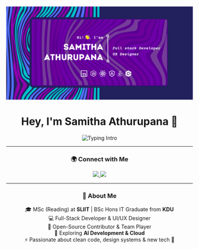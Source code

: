 <!-- Banner -->
<p align="center">
  <img src="https://github.com/SamithaAthurupana/SamithaAthurupana/blob/master/Navy%20And%20Turquoise%20Modern%20Fashion%20Medium%20Banner%20Landscape%20(4).png?raw=true" alt="Samitha Athurupana Banner" />
</p>

<!-- Typing Intro -->
<h1 align="center">Hey, I'm Samitha Athurupana 👋</h1>
<p align="center">
  <img src="https://readme-typing-svg.herokuapp.com?font=Fira+Code&weight=500&pause=1000&center=true&vCenter=true&width=500&lines=Full-Stack+Developer+💻;UI%2FUX+Designer+🎨;AI+Enthusiast+🤖;Tech+Explorer+🚀" alt="Typing Intro" />
</p>

---

<!-- Connect -->
<h3 align="center">🌍 Connect with Me</h3>
<p align="center">
  <a href="https://www.linkedin.com/in/samithaath/">
    <img src="https://img.shields.io/badge/LinkedIn-0A66C2?style=for-the-badge&logo=linkedin&logoColor=white" />
  </a>
  <a href="mailto:samithaathurupana1998@gmail.com">
    <img src="https://img.shields.io/badge/Email-D14836?style=for-the-badge&logo=gmail&logoColor=white" />
  </a>
</p>

---

<!-- About -->
<h3 align="center">🙋 About Me</h3>
<p align="center">
  🎓 MSc (Reading) at <b>SLIIT</b> | BSc Hons IT Graduate from <b>KDU</b> <br/>
  💻 Full-Stack Developer & UI/UX Designer <br/>
  🤝 Open-Source Contributor & Team Player <br/>
  🌱 Exploring <b>AI Development & Cloud</b> <br/>
  ⚡ Passionate about clean code, design systems & new tech 🚀
</p>
